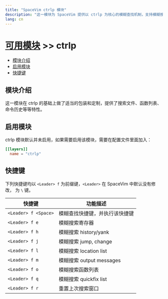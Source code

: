```yaml
---
title: "SpaceVim ctrlp 模块"
description: "这一模块为 SpaceVim 提供以 ctrlp 为核心的模糊查找机制，支持模糊搜索文件、历史记录、函数列表等。"
lang: cn
---
```


# [可用模块](../) >> ctrlp


<!-- vim-markdown-toc GFM -->

- [模块介绍](#模块介绍)
- [启用模块](#启用模块)
- [快捷键](#快捷键)

<!-- vim-markdown-toc -->

## 模块介绍

这一模块在 ctrlp 的基础上做了适当的包装和定制，提供了搜索文件、函数列表、
命令历史等等特性。

## 启用模块

ctrlp 模块默认并未启用，如果需要启用该模块，需要在配置文件里面加入：

```toml
[[layers]]
  name = "ctrlp"
```

## 快捷键

下列快捷键均以 `<Leader> f` 为前缀键，`<Leader>` 在 SpaceVim 中默认没有修改，
为 `\` 键。

| 快捷键               | 功能描述                       |
| -------------------- | ------------------------------ |
| `<Leader> f <Space>` | 模糊查找快捷键，并执行该快捷键 |
| `<Leader> f e`       | 模糊搜索寄存器                 |
| `<Leader> f h`       | 模糊搜索 history/yank          |
| `<Leader> f j`       | 模糊搜索 jump, change          |
| `<Leader> f l`       | 模糊搜索 location list         |
| `<Leader> f m`       | 模糊搜索 output messages       |
| `<Leader> f o`       | 模糊搜索函数列表               |
| `<Leader> f q`       | 模糊搜索 quickfix list         |
| `<Leader> f r`       | 重置上次搜索窗口               |

